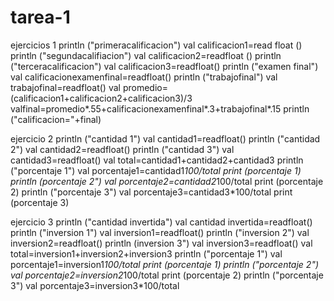 # tarea-1
ejercicios 1
println ("primeracalificacion")
val calificacion1=read float ()
println ("segundacalifiacion")
val calificacion2=readfloat ()
println ("terceracalificacion")
val calificacion3=readfloat()
println ("examen final")
val calificacionexamenfinal=readfloat()
println ("trabajofinal")
val trabajofinal=readfloat()
val promedio=(calificacion1+calificacion2+calificacion3)/3
valfinal=promedio*.55+calificacionexamenfinal*.3+trabajofinal*.15
println ("calificacion="+final)


ejercicio 2
println ("cantidad 1")
val cantidad1=readfloat()
println ("cantidad 2")
val cantidad2=readfloat()
println ("cantidad 3")
val cantidad3=readfloat()
val total=cantidad1+cantidad2+cantidad3
println ("porcentaje 1")
val porcentaje1=cantidad1*100/total
print (porcentaje 1)
println (porcentaje 2")
val porcentaje2=cantidad2*100/total
print (porcentaje 2)
println ("porcentaje 3")
val porcentaje3=cantidad3*100/total
print (porcentaje 3)


ejercicio 3
println ("cantidad invertida")
val cantidad invertida=readfloat()
println ("inversion 1")
val inversion1=readfloat()
println ("inversion 2")
val inversion2=readfloat()
println (inversion 3")
val inversion3=readfloat()
val total=inversion1+inversion2+inversion3
println ("porcentaje 1")
val porcentaje1=inversion1*100/total
print (porcentaje 1)
println ("porcentaje 2")
val porcentaje2=inversion2*100/total
print (porcentaje 2)
println ("porcentaje 3")
val porcentaje3=inversion3*100/total 
